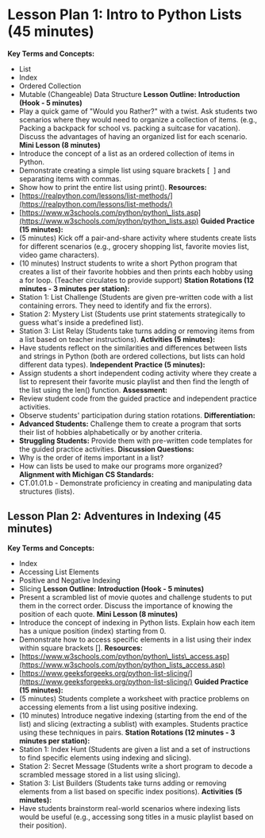 # Lesson Plan 1: Intro to Python Lists (45 minutes)
**Key Terms and Concepts:**
-   List
-   Index
-   Ordered Collection
-   Mutable (Changeable) Data Structure
**Lesson Outline:**
**Introduction (Hook - 5 minutes)**
-   Play a quick game of "Would you Rather?" with a twist. Ask students two scenarios where they would need to organize a collection of items. (e.g., Packing a backpack for school vs. packing a suitcase for vacation). Discuss the advantages of having an organized list for each scenario.
**Mini Lesson (8 minutes)**
-   Introduce the concept of a list as an ordered collection of items in Python.
-   Demonstrate creating a simple list using square brackets \[  \] and separating items with commas.
-   Show how to print the entire list using print().
**Resources:**
-   [https://realpython.com/lessons/list-methods/](https://realpython.com/lessons/list-methods/)
-   [https://www.w3schools.com/python/python\_lists.asp](https://www.w3schools.com/python/python_lists.asp)
**Guided Practice (15 minutes):**
-   (5 minutes) Kick off a pair-and-share activity where students create lists for different scenarios (e.g., grocery shopping list, favorite movies list, video game characters).
-   (10 minutes) Instruct students to write a short Python program that creates a list of their favorite hobbies and then prints each hobby using a for loop. (Teacher circulates to provide support)
**Station Rotations (12 minutes - 3 minutes per station):**
-   Station 1: List Challenge (Students are given pre-written code with a list containing errors. They need to identify and fix the errors).
-   Station 2: Mystery List (Students use print statements strategically to guess what's inside a predefined list).
-   Station 3: List Relay (Students take turns adding or removing items from a list based on teacher instructions).
**Activities (5 minutes):**
-   Have students reflect on the similarities and differences between lists and strings in Python (both are ordered collections, but lists can hold different data types).
**Independent Practice (5 minutes):**
-   Assign students a short independent coding activity where they create a list to represent their favorite music playlist and then find the length of the list using the len() function.
**Assessment:**
-   Review student code from the guided practice and independent practice activities.
-   Observe students' participation during station rotations.
**Differentiation:**
-   **Advanced Students:** Challenge them to create a program that sorts their list of hobbies alphabetically or by another criteria.
-   **Struggling Students:** Provide them with pre-written code templates for the guided practice activities.
**Discussion Questions:**
-   Why is the order of items important in a list?
-   How can lists be used to make our programs more organized?
**Alignment with Michigan CS Standards:**
-   CT.01.01.b - Demonstrate proficiency in creating and manipulating data structures (lists).


## **Lesson Plan 2: Adventures in Indexing (45 minutes)**
**Key Terms and Concepts:**
-   Index
-   Accessing List Elements
-   Positive and Negative Indexing
-   Slicing
**Lesson Outline:**
**Introduction (Hook - 5 minutes)**
-   Present a scrambled list of movie quotes and challenge students to put them in the correct order. Discuss the importance of knowing the position of each quote.
**Mini Lesson (8 minutes)**
-   Introduce the concept of indexing in Python lists. Explain how each item has a unique position (index) starting from 0.
-   Demonstrate how to access specific elements in a list using their index within square brackets \[\].
**Resources:**
-   [https://www.w3schools.com/python/python\_lists\_access.asp](https://www.w3schools.com/python/python_lists_access.asp)
-   [https://www.geeksforgeeks.org/python-list-slicing/](https://www.geeksforgeeks.org/python-list-slicing/)
**Guided Practice (15 minutes):**
-   (5 minutes) Students complete a worksheet with practice problems on accessing elements from a list using positive indexing.
-   (10 minutes) Introduce negative indexing (starting from the end of the list) and slicing (extracting a sublist) with examples. Students practice using these techniques in pairs.
**Station Rotations (12 minutes - 3 minutes per station):**
-   Station 1: Index Hunt (Students are given a list and a set of instructions to find specific elements using indexing and slicing).
-   Station 2: Secret Message (Students write a short program to decode a scrambled message stored in a list using slicing).
-   Station 3: List Builders (Students take turns adding or removing elements from a list based on specific index positions).
**Activities (5 minutes):**
-   Have students brainstorm real-world scenarios where indexing lists would be useful (e.g., accessing song titles in a music playlist based on their position).

